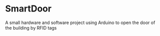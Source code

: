 # SmartDoor
A small hardware and software project using Arduino to open the door of the building by RFID tags
